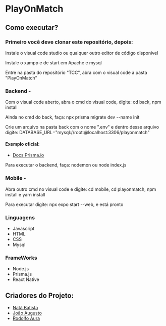 # PlayOnMatch

## Como executar?

### Primeiro você deve clonar este repositório, depois:

<p aling="left">Instale o visual code studio ou qualquer outro editor de código disponivel</p>
<p aling="left">Instale o xampp e de start em Apache e mysql</p>
<p aling="left">Entre na pasta do repositório "TCC", abra com o visual code a pasta "PlayOnMatch"</p>

### Backend -
<p aling="left">Com o visual code aberto, abra o cmd do visual code, digite: cd back, npm install</p>
<p aling="left">Ainda no cmd do back, faça: npx prisma migrate dev --name init</p>
<p aling="left">Crie um arquivo na pasta back com o nome ".env" e dentro desse arquivo digite: DATABASE_URL="mysql://root:@localhost:3306/playonmatch"</p>

#### Exemplo oficial:
 - [Docs Prisma.io](https://www.prisma.io/docs/concepts/database-connectors/mysql)
 
<p aling="left">Para executar o backend, faça: nodemon ou node index.js</p>

### Mobile -
<p aling="left">Abra outro cmd no visual code e digite: cd mobile, cd playonmatch, npm install e yarn install</p>
<p aling="left">Para executar digite: npx expo start --web, e está pronto</p>

### Linguagens
* Javascript
* HTML
* CSS
* Mysql

### FrameWorks
* Node.js
* Prisma.js
* React Native

## Criadores do Projeto:
 - [Natã Batista](https://github.com/Batista29)
 - [João Augusto](https://github.com/Joao-Augusto0)
 - [Rodolfo Aura](https://github.com/RodolfoAura)
